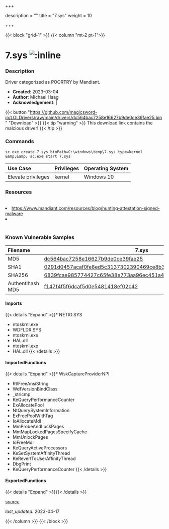 +++

description = ""
title = "7.sys"
weight = 10

+++


{{< block "grid-1" >}}
{{< column "mt-2 pt-1">}}


# 7.sys ![:inline](/images/twitter_verified.png) 


### Description

Driver categorized as POORTRY by Mandiant.

- **Created**: 2023-03-04
- **Author**: Michael Haag
- **Acknowledgement**:  | [](https://twitter.com/)

{{< button "https://github.com/magicsword-io/LOLDrivers/raw/main/drivers/dc564bac7258e16627b9de0ce39fae25.bin" "Download" >}}
{{< tip "warning" >}}
This download link contains the malcious driver!
{{< /tip >}}

### Commands

```
sc.exe create 7.sys binPath=C:\windows\temp\7.sys type=kernel &amp;&amp; sc.exe start 7.sys
```

| Use Case | Privileges | Operating System | 
|:---- | ---- | ---- |
| Elevate privileges | kernel | Windows 10 |

### Resources
<br>
<li><a href="https://www.mandiant.com/resources/blog/hunting-attestation-signed-malware">https://www.mandiant.com/resources/blog/hunting-attestation-signed-malware</a></li>
<li><a href=""></a></li>
<br>

### Known Vulnerable Samples

| Filename | 7.sys |
|:---- | ---- | 
| MD5 | <a href="https://www.virustotal.com/gui/file/dc564bac7258e16627b9de0ce39fae25">dc564bac7258e16627b9de0ce39fae25</a> |
| SHA1 | <a href="https://www.virustotal.com/gui/file/0291d0457acaf0fe8ed5c3137302390469ce8b35">0291d0457acaf0fe8ed5c3137302390469ce8b35</a> |
| SHA256 | <a href="https://www.virustotal.com/gui/file/6839fcae985774427c65fe38e773aa96ec451a412caa5354ad9e2b9b54ffe6c1">6839fcae985774427c65fe38e773aa96ec451a412caa5354ad9e2b9b54ffe6c1</a> |
| Authentihash MD5 | <a href="https://www.virustotal.com/gui/search/authentihash%253Af147f4f5f6dcaf5d0e5481418ef02c42">f147f4f5f6dcaf5d0e5481418ef02c42</a> || Authentihash SHA1 | <a href="https://www.virustotal.com/gui/search/authentihash%253Ae31276554b012178dc6fb06c7f44b6241d48f8a7">e31276554b012178dc6fb06c7f44b6241d48f8a7</a> || Authentihash SHA256 | <a href="https://www.virustotal.com/gui/search/authentihash%253A3325f541c9930a321930853e0d7f0f4c35ba99f99a97bfe275c60248957720fb">3325f541c9930a321930853e0d7f0f4c35ba99f99a97bfe275c60248957720fb</a> || Signature | Microsoft Windows Hardware Compatibility Publisher, Microsoft Windows Third Party Component CA 2014, Microsoft Root Certificate Authority 2010   |
#### Imports
{{< details "Expand" >}}* NETIO.SYS
* ntoskrnl.exe
* WDFLDR.SYS
* ntoskrnl.exe
* HAL.dll
* ntoskrnl.exe
* HAL.dll
{{< /details >}}
#### ImportedFunctions
{{< details "Expand" >}}* WskCaptureProviderNPI
* RtlFreeAnsiString
* WdfVersionBindClass
* _stricmp
* KeQueryPerformanceCounter
* ExAllocatePool
* NtQuerySystemInformation
* ExFreePoolWithTag
* IoAllocateMdl
* MmProbeAndLockPages
* MmMapLockedPagesSpecifyCache
* MmUnlockPages
* IoFreeMdl
* KeQueryActiveProcessors
* KeSetSystemAffinityThread
* KeRevertToUserAffinityThread
* DbgPrint
* KeQueryPerformanceCounter
{{< /details >}}
#### ExportedFunctions
{{< details "Expand" >}}{{< /details >}}



[*source*](https://github.com/magicsword-io/LOLDrivers/tree/main/yaml/7.yaml)

*last_updated:* 2023-04-17








{{< /column >}}
{{< /block >}}
